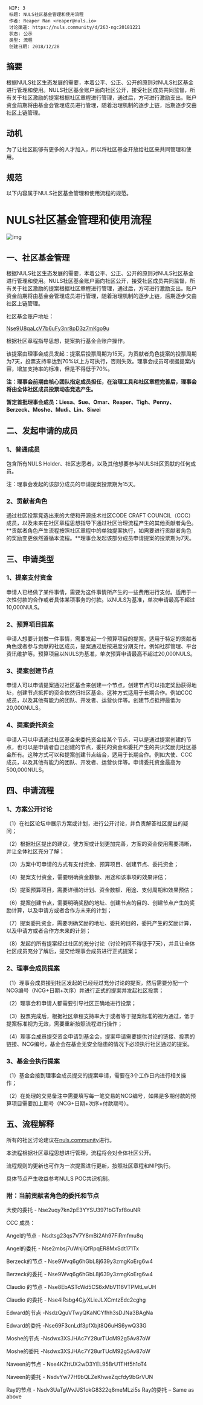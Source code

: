 ```
 NIP: 3
 标题: NULS社区基金管理和使用流程
 作者: Reaper Ran <reaper@nuls.io>
 讨论渠道: https://nuls.community/d/263-ngc20181221
 状态: 公示
 类型: 流程
 创建日期: 2018/12/28
```



## 摘要

根据NULS社区生态发展的需要，本着公平、公正、公开的原则对NULS社区基金进行管理和使用。NULS社区基金账户面向社区公开，接受社区成员共同监督，所有关于社区激励的提案根据社区章程进行管理，通过后，方可进行激励支出。账户资金前期将由基金会管理成员进行管理，随着治理机制的逐步上链，后期逐步交由社区上链管理。



## 动机

为了让社区能够有更多的人才加入，所以将社区基金开放给社区来共同管理和使用。



## 规范

以下内容属于NULS社区基金管理和使用流程的规范。



# NULS社区基金管理和使用流程

![img](https://nuls.community/assets/files/2018-12-21/1545375408-182645-20181221145608.png) 

## **一、社区基金管理**

根据NULS社区生态发展的需要，本着公平、公正、公开的原则对NULS社区基金进行管理和使用。NULS社区基金账户面向社区公开，接受社区成员共同监督，所有关于社区激励的提案根据社区章程进行管理，通过后，方可进行激励支出。账户资金前期将由基金会管理成员进行管理，随着治理机制的逐步上链，后期逐步交由社区上链管理。

社区基金账户地址：

[Nse9U8qaLcV7b6uFy3nr8pD3z7mKgo9u](https://nulscan.io/accountInfo?address=Nse9U8qaLcV7b6uFy3nr8pD3z7mKgo9u)

根据社区章程指导思想，提案执行基金会账户操作。

该提案由理事会成员发起：提案后投票周期为15天，为贡献者角色提案的投票周期为7天，投票支持率达到70%以上方可执行，否则失效。理事会成员可根据提案内容，增加支持率的标准，但是不得低于70%。 

**注：理事会前期由核心团队指定成员担任，在治理工具和社区章程完善后，理事会将由全体社区成员投票动态竞选产生。**

**暂定首批理事会成员：Liesa、Sue、Omar、Reaper、Tigh、Penny、Berzeck、Moshe、Mudi、Lin、Siwei** 

## **二、发起申请的成员**

### **1、普通成员**

包含所有NULS Holder、社区志愿者，以及其他想要参与NULS社区贡献的任何成员。

注：理事会发起的该部分成员的申请提案投票期为15天。

 

### **2、贡献者角色**

通过社区投票竞选出来的大使和开源技术社区CODE CRAFT COUNCIL（CCC）成员，以及未来在社区章程思想指导下通过社区治理流程产生的其他贡献者角色。**贡献者角色产生流程按照社区章程中的单独提案执行，如需要进行贡献者角色的奖励变更依然遵循本流程。**理事会发起该部分成员申请提案的投票期为7天。

## **三、申请类型**

### **1、提案支付资金**

申请人已经做了某件事情，需要为这件事情所产生的一些费用进行支付。适用于一次性付款的合作或者具体某项事务的付款。以NULS为基准，单次申请最高不超过10,000NULS。

### **2、预算项目提案**

申请人想要计划做一件事情，需要发起一个预算项目的提案。适用于特定的贡献者角色或者参与贡献的社区成员，提案通过后按进度分期支付。例如社群管理、平台资讯维护等。预算项目以NULS为基准，单次预算申请最高不超过20,000NULS。

### **3、提案创建节点**

申请人可以申请提案通过社区基金来创建一个节点，创建节点可以指定奖励获得地址，创建节点抵押的资金依然归社区基金。这种方式适用于长期合作。例如CCC成员，以及其他有能力的团队、开发者、运营伙伴等。创建节点抵押最低为20,000NULS。

### **4、提案委托资金**

申请人可以申请通过社区基金来委托资金给某个节点，可以是通过提案创建的节点，也可以是申请者自己创建的节点，委托的资金和委托产生的共识奖励归社区基金所有。这种方式可以和提案创建节点结合，适用于长期合作。例如大使、CCC成员，以及其他有能力的团队、开发者、运营伙伴等。申请委托资金最高为500,000NULS。

## **四、申请流程**

### **1、方案公开讨论**

（1）在社区论坛中展示方案或计划，进行公开讨论，并负责解答社区提出的疑问；

（2）根据社区提出的建议，使方案或计划更加完善，方案的资金使用需要清晰，并让全体社区充分了解；

（3）方案中可申请的方式有支付资金、预算项目、创建节点、委托资金；

（4）提案支付资金，需要明确资金数额、用途和该事项的效果评估；

（5）提案预算项目，需要详细的计划、资金数额、用途、支付周期和效果预估；

（6）提案创建节点，需要明确奖励的地址、创建节点的目的、创建节点产生的奖励计算，以及申请方或者合作方未来的计划；

（7）提案委托资金，需要明确奖励的地址、委托的目的，委托产生的奖励计算，以及申请方或者合作方未来的计划；

（8）发起的所有提案经过社区的充分讨论（讨论时间不得低于7天），并且让全体社区成员充分了解后，提交给理事会成员进行正式提案；

### **2、理事会成员提案**

（1）理事会成员接到社区发起的已经经过充分讨论的提案，然后需要分配一个NCG编号（NCG+日期+次序）并进行正式的提案并发起社区投票；

（2）理事会和申请人都需要引导社区正确地进行投票；

（3）投票完成后，根据社区章程支持率大于或者等于提案标准的视为通过，低于提案标准视为无效，需要重新按照流程进行操作；

（4）理事会成员提交资金申请到基金会，提案申请需要提供讨论的链接、投票的链接、NCG编号，基金会在基金无安全隐患的情况下必须执行社区通过的提案。

### **3、基金会执行提案**

（1）基金会接到理事会成员提交的提案申请，需要在3个工作日内进行相关操作；

（2）在处理的交易备注中需要填写每一笔交易的NCG编号，如果是多期付款的预算项目需要加上期号（NCG+日期+次序+付款期号）。

## **五、流程解释**

所有的社区讨论建议在[nuls.community](https://nuls.community/)进行。

本流程根据社区章程思想进行管理，流程将会对全体社区公开。

流程规则的更新也可作为一次提案进行更新，按照社区章程和NIP执行。

具体节点产生收益参考NULS POC共识机制。

### **附：当前贡献者角色的委托和节点**

大使的委托 - Nse2uqy7kn2pE3YYSU3971bGTxf8ouNR

CCC 成员：

Angel的节点 - Nsdtsg23qs7V7Y8mBi2Ah97FiRmfmu8q

Angel的委托 - Nse2mbsj7uWnjiQfRpqER8MxSdt171Tx

Berzeck的节点 - Nse9Wvq6g6hGbL8j639y3zmgKoErg6w4

Berzeck的委托 - Nse9Wvq6g6hGbL8j639y3zmgKoErg6w4

Claudio 的节点 - Nse8EbASTcWd5CS6xMbV116VTPMtLwUH

Claudio 的委托 - Nse4iRsbg4GjyXLieJLXCmtzEdc2cghg

Edward的节点 -NsdzQguVTwyQKaNCYfhh3sDJNa3BAgNa

Edward的委托 -Nse69F3cnLdf3pfXbjt8Q6uHS6ywQ33G

Moshe的节点 -Nsdwx3XSJHAc7Y28urTUcM92g5Av87oW

Moshe的委托 -Nsdwx3XSJHAc7Y28urTUcM92g5Av87oW

Naveen的节点 - Nse4KZttUX2wD3YEL95BrU1THf5h1oT4

Naveen的委托 - NsdvYw77H9bQLZeKhweZqcfdy9bGrVUN

Ray的节点 - Nsdv3UaTgWvJJS1okG8322q8meMLzi5s
Ray的委托 – Same as above

###

 